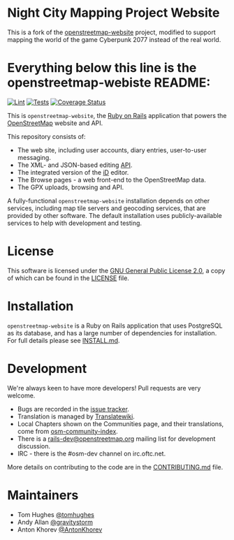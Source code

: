 # Night City Mapping Project Website

This is a fork of the [openstreetmap-website](https://openstreetmap/openstreetmap-website) project,
modified to support mapping the world of the game Cyberpunk 2077 instead of the real world.

# Everything below this line is the openstreetmap-webiste README:

[![Lint](https://github.com/openstreetmap/openstreetmap-website/workflows/Lint/badge.svg?branch=master&event=push)](https://github.com/openstreetmap/openstreetmap-website/actions?query=workflow%3ALint%20branch%3Amaster%20event%3Apush)
[![Tests](https://github.com/openstreetmap/openstreetmap-website/workflows/Tests/badge.svg?branch=master&event=push)](https://github.com/openstreetmap/openstreetmap-website/actions?query=workflow%3ATests%20branch%3Amaster%20event%3Apush)
[![Coverage Status](https://coveralls.io/repos/openstreetmap/openstreetmap-website/badge.svg?branch=master)](https://coveralls.io/r/openstreetmap/openstreetmap-website?branch=master)

This is `openstreetmap-website`, the [Ruby on Rails](https://rubyonrails.org/)
application that powers the [OpenStreetMap](https://www.openstreetmap.org) website and API.

This repository consists of:

* The web site, including user accounts, diary entries, user-to-user messaging.
* The XML- and JSON-based editing [API](https://wiki.openstreetmap.org/wiki/API_v0.6).
* The integrated version of the [iD](https://wiki.openstreetmap.org/wiki/ID) editor.
* The Browse pages - a web front-end to the OpenStreetMap data.
* The GPX uploads, browsing and API.

A fully-functional `openstreetmap-website` installation depends on other services, including map tile
servers and geocoding services, that are provided by other software. The default installation
uses publicly-available services to help with development and testing.

# License

This software is licensed under the [GNU General Public License 2.0](https://www.gnu.org/licenses/old-licenses/gpl-2.0.txt),
a copy of which can be found in the [LICENSE](LICENSE) file.

# Installation

`openstreetmap-website` is a Ruby on Rails application that uses PostgreSQL as its database, and has a large
number of dependencies for installation. For full details please see [INSTALL.md](INSTALL.md).

# Development

We're always keen to have more developers! Pull requests are very welcome.

* Bugs are recorded in the [issue tracker](https://github.com/openstreetmap/openstreetmap-website/issues).
* Translation is managed by [Translatewiki](https://translatewiki.net/wiki/Translating:OpenStreetMap).
* Local Chapters shown on the Communities page, and their translations, come from [osm-community-index](https://github.com/osmlab/osm-community-index).
* There is a [rails-dev@openstreetmap.org](https://lists.openstreetmap.org/listinfo/rails-dev) mailing list for development discussion.
* IRC - there is the #osm-dev channel on irc.oftc.net.

More details on contributing to the code are in the [CONTRIBUTING.md](CONTRIBUTING.md) file.

# Maintainers

* Tom Hughes [@tomhughes](https://github.com/tomhughes/)
* Andy Allan [@gravitystorm](https://github.com/gravitystorm/)
* Anton Khorev [@AntonKhorev](https://github.com/AntonKhorev/)
